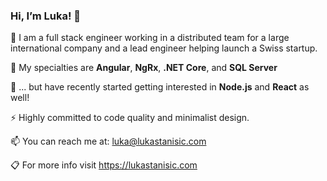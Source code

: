 ### Hi, I’m Luka! 👋

📣
I am a full stack engineer working in a distributed team for a large international company and a lead engineer helping launch a Swiss startup.

🔨
My specialties are **Angular**, **NgRx**, **.NET Core**, and **SQL Server**

🌱
... but have recently started getting interested in **Node.js** and **React** as well!

⚡
Highly committed to code quality and minimalist design.

📫
You can reach me at: luka@lukastanisic.com

📋
For more info visit https://lukastanisic.com


<!--
**luka-stanisic/luka-stanisic** is a ✨ _special_ ✨ repository because its `README.md` (this file) appears on your GitHub profile.

Here are some ideas to get you started:

- 🔭 I’m currently working on ...
- 🌱 I’m currently learning ...
- 👯 I’m looking to collaborate on ...
- 🤔 I’m looking for help with ...
- 💬 Ask me about ...
- 📫 How to reach me: ...
- 😄 Pronouns: ...
- ⚡ Fun fact: ...
-->
